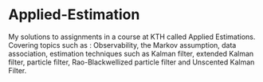 # Applied-Estimation
My solutions to assignments in a course at KTH called Applied Estimations. Covering topics such as : Observability, the Markov assumption, data association, estimation techniques such as Kalman filter, extended Kalman filter, particle filter, Rao-Blackwellized particle filter and Unscented Kalman Filter.
